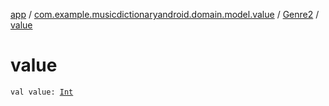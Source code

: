 [app](../../index.md) / [com.example.musicdictionaryandroid.domain.model.value](../index.md) / [Genre2](index.md) / [value](./value.md)

# value

`val value: `[`Int`](https://kotlinlang.org/api/latest/jvm/stdlib/kotlin/-int/index.html)